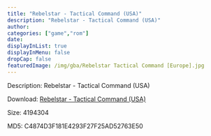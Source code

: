 ```yaml
---
title: "Rebelstar - Tactical Command (USA)"
description: "Rebelstar - Tactical Command (USA)"
author: 
categories: ["game","rom"]
date: 
displayInList: true
displayInMenu: false
dropCap: false
featuredImage: /img/gba/Rebelstar Tactical Command [Europe].jpg
---
```


Description: Rebelstar - Tactical Command (USA)

Download: <a style="text-decoration:underline;" href="https://mega.nz/#!zXQ2hATA!1ybSf609wHiJgskCjTRj6ahlmB1FpsNIE1_JDEGyEZ8" target = "_blank" rel = "nofollow" > Rebelstar - Tactical Command (USA)</a>

Size: 4194304

MD5: C4874D3F181E4293F27F25AD52763E50

